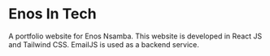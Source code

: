 # Enos In Tech

A portfolio website for Enos Nsamba. This website is developed in React JS and Tailwind CSS. EmailJS is used as a backend service. 

